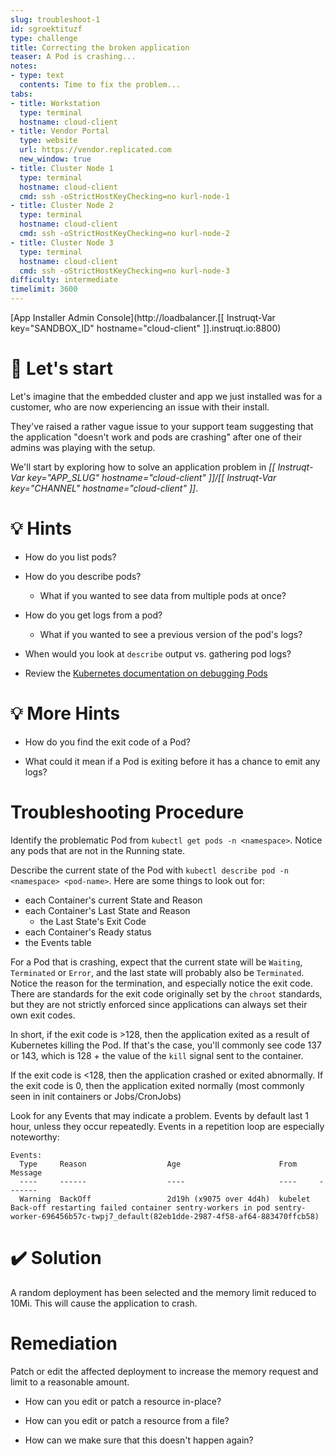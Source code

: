 ```yaml
---
slug: troubleshoot-1
id: sgroektituzf
type: challenge
title: Correcting the broken application
teaser: A Pod is crashing...
notes:
- type: text
  contents: Time to fix the problem...
tabs:
- title: Workstation
  type: terminal
  hostname: cloud-client
- title: Vendor Portal
  type: website
  url: https://vendor.replicated.com
  new_window: true
- title: Cluster Node 1
  type: terminal
  hostname: cloud-client
  cmd: ssh -oStrictHostKeyChecking=no kurl-node-1
- title: Cluster Node 2
  type: terminal
  hostname: cloud-client
  cmd: ssh -oStrictHostKeyChecking=no kurl-node-2
- title: Cluster Node 3
  type: terminal
  hostname: cloud-client
  cmd: ssh -oStrictHostKeyChecking=no kurl-node-3
difficulty: intermediate
timelimit: 3600
---
```

[App Installer Admin Console](http://loadbalancer.[[ Instruqt-Var key="SANDBOX_ID" hostname="cloud-client" ]].instruqt.io:8800)

🚀 Let's start
================
Let's imagine that the embedded cluster and app we just installed was for a customer, who are now experiencing an issue with their install.

They've raised a rather vague issue to your support team suggesting that the application "doesn't work and pods are crashing" after one of their admins was playing with the setup.

We'll start by exploring how to solve an application problem in *[[ Instruqt-Var key="APP_SLUG" hostname="cloud-client" ]]/[[ Instruqt-Var key="CHANNEL" hostname="cloud-client" ]]*.


💡 Hints
=================
- How do you list pods?

- How do you describe pods?
  - What if you wanted to see data from multiple pods at once?

- How do you get logs from a pod?
  - What if you wanted to see a previous version of the pod's logs?

- When would you look at `describe` output vs. gathering pod logs?

- Review the [Kubernetes documentation on debugging Pods](https://kubernetes.io/docs/tasks/debug/debug-application/debug-running-pod/)

💡 More Hints
=================
- How do you find the exit code of a Pod?

- What could it mean if a Pod is exiting before it has a chance to emit any logs?

Troubleshooting Procedure
=================

Identify the problematic Pod from `kubectl get pods -n <namespace>`.  Notice any pods that are not in the Running state.

Describe the current state of the Pod with `kubectl describe pod -n <namespace> <pod-name>`.  Here are some things to look out for:
  - each Container's current State and Reason
  - each Container's Last State and Reason
    - the Last State's Exit Code
  - each Container's Ready status
  - the Events table

For a Pod that is crashing, expect that the current state will be `Waiting`, `Terminated` or `Error`, and the last state will probably also be `Terminated`.  Notice the reason for the termination, and especially notice the exit code.  There are standards for the exit code originally set by the `chroot` standards, but they are not strictly enforced since applications can always set their own exit codes.

In short, if the exit code is >128, then the application exited as a result of Kubernetes killing the Pod.  If that's the case, you'll commonly see code 137 or 143, which is 128 + the value of the `kill` signal sent to the container.

If the exit code is <128, then the application crashed or exited abnormally.  If the exit code is 0, then the application exited normally (most commonly seen in init containers or Jobs/CronJobs)

Look for any Events that may indicate a problem.  Events by default last 1 hour, unless they occur repeatedly.  Events in a repetition loop are especially noteworthy:

```
Events:
  Type     Reason                  Age                      From     Message
  ----     ------                  ----                     ----     -------
  Warning  BackOff                 2d19h (x9075 over 4d4h)  kubelet  Back-off restarting failed container sentry-workers in pod sentry-worker-696456b57c-twpj7_default(82eb1dde-2987-4f58-af64-883470ffcb58)
```


✔️ Solution
=================
A random deployment has been selected and the memory limit reduced to 10Mi.  This will cause the application to crash.

Remediation
=================
Patch or edit the affected deployment to increase the memory request and limit to a reasonable amount.

- How can you edit or patch a resource in-place?

- How can you edit or patch a resource from a file?

- How can we make sure that this doesn't happen again?
